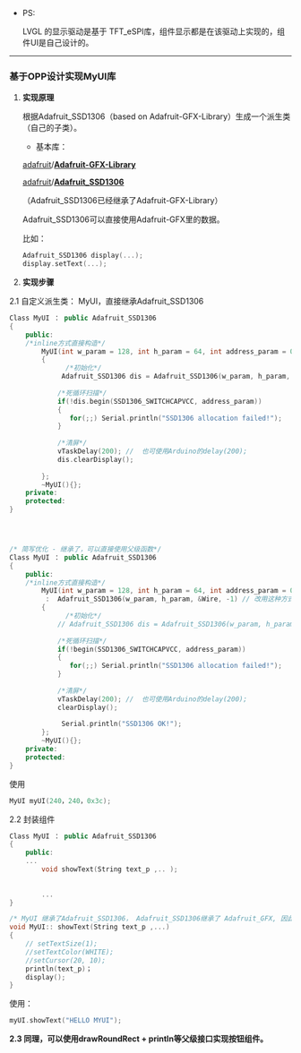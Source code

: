 - PS:

  LVGL 的显示驱动是基于 TFT_eSPI库，组件显示都是在该驱动上实现的，组件UI是自己设计的。

------

### 基于OPP设计实现MyUI库

1. **实现原理**

   根据Adafruit_SSD1306（based on Adafruit-GFX-Library）生成一个派生类（自己的子类）。

   - 基本库： 

   [adafruit](https://github.com/adafruit)/**[Adafruit-GFX-Library](https://github.com/adafruit/Adafruit-GFX-Library)**

   [adafruit](https://github.com/adafruit)/**[Adafruit_SSD1306](https://github.com/adafruit/Adafruit_SSD1306)**

   （Adafruit_SSD1306已经继承了Adafruit-GFX-Library）

   Adafruit_SSD1306可以直接使用Adafruit-GFX里的数据。

   比如：

   ```c++
   Adafruit_SSD1306 display(...);
   display.setText(...);
   ```

   

2. **实现步骤**

2.1 自定义派生类： MyUI，直接继承Adafruit_SSD1306

```c++
Class MyUI ： public Adafruit_SSD1306
{
    public:
    /*inline方式直接构造*/
        MyUI(int w_param = 128, int h_param = 64, int address_param = 0x3c) 
        {
              /*初始化*/
             Adafruit_SSD1306 dis = Adafruit_SSD1306(w_param, h_param, &Wire, -1);
            
            /*死循环扫描*/
            if(!dis.begin(SSD1306_SWITCHCAPVCC, address_param))
            {
               for(;;) Serial.println("SSD1306 allocation failed!");
            }
            
            /*清屏*/
            vTaskDelay(200); //  也可使用Arduino的delay(200);
            dis.clearDisplay();
            
        };
        ~MyUI(){};
    private:
    protected:
}




/* 简写优化 - 继承了，可以直接使用父级函数*/
Class MyUI ： public Adafruit_SSD1306
{
    public:
    /*inline方式直接构造*/
        MyUI(int w_param = 128, int h_param = 64, int address_param = 0x3c) 
         :  Adafruit_SSD1306(w_param, h_param, &Wire, -1) // 改用这种方式初始化
        {
              /*初始化*/
            // Adafruit_SSD1306 dis = Adafruit_SSD1306(w_param, h_param, &Wire, -1);
           
            /*死循环扫描*/
            if(!begin(SSD1306_SWITCHCAPVCC, address_param))
            {
               for(;;) Serial.println("SSD1306 allocation failed!");
            }
            
            /*清屏*/
            vTaskDelay(200); //  也可使用Arduino的delay(200);
            clearDisplay();
            
             Serial.println("SSD1306 OK!");
        };
        ~MyUI(){};
    private:
    protected:
}
```



使用

```c++
MyUI myUI(240，240，0x3c);
```



2.2 封装组件

```c++
Class MyUI ： public Adafruit_SSD1306
{
    public:
    ...
        void showText(String text_p ,.. );
        
        
        ...
}

/* MyUI 继承了Adafruit_SSD1306， Adafruit_SSD1306继承了 Adafruit_GFX, 因此可以直接使用GFX里面的基本接口函数，来封装*/
void MyUI:: showText(String text_p ,...)
{
    // setTextSize(1);
    //setTextColor(WHITE);
    //setCursor(20, 10);
    println(text_p)；
    display();
}
```



使用： 

```c++
myUI.showText("HELLO MYUI");
```



**2.3 同理，可以使用drawRoundRect + println等父级接口实现按钮组件。**

